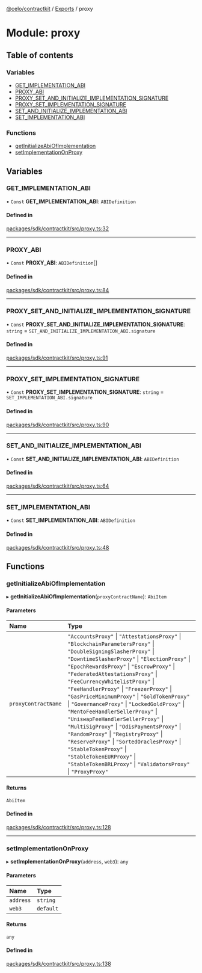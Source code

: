 [@celo/contractkit](../README.md) / [Exports](../modules.md) / proxy

# Module: proxy

## Table of contents

### Variables

- [GET\_IMPLEMENTATION\_ABI](proxy.md#get_implementation_abi)
- [PROXY\_ABI](proxy.md#proxy_abi)
- [PROXY\_SET\_AND\_INITIALIZE\_IMPLEMENTATION\_SIGNATURE](proxy.md#proxy_set_and_initialize_implementation_signature)
- [PROXY\_SET\_IMPLEMENTATION\_SIGNATURE](proxy.md#proxy_set_implementation_signature)
- [SET\_AND\_INITIALIZE\_IMPLEMENTATION\_ABI](proxy.md#set_and_initialize_implementation_abi)
- [SET\_IMPLEMENTATION\_ABI](proxy.md#set_implementation_abi)

### Functions

- [getInitializeAbiOfImplementation](proxy.md#getinitializeabiofimplementation)
- [setImplementationOnProxy](proxy.md#setimplementationonproxy)

## Variables

### GET\_IMPLEMENTATION\_ABI

• `Const` **GET\_IMPLEMENTATION\_ABI**: `ABIDefinition`

#### Defined in

[packages/sdk/contractkit/src/proxy.ts:32](https://github.com/celo-org/developer-tooling/blob/master/packages/sdk/contractkit/src/proxy.ts#L32)

___

### PROXY\_ABI

• `Const` **PROXY\_ABI**: `ABIDefinition`[]

#### Defined in

[packages/sdk/contractkit/src/proxy.ts:84](https://github.com/celo-org/developer-tooling/blob/master/packages/sdk/contractkit/src/proxy.ts#L84)

___

### PROXY\_SET\_AND\_INITIALIZE\_IMPLEMENTATION\_SIGNATURE

• `Const` **PROXY\_SET\_AND\_INITIALIZE\_IMPLEMENTATION\_SIGNATURE**: `string` = `SET_AND_INITIALIZE_IMPLEMENTATION_ABI.signature`

#### Defined in

[packages/sdk/contractkit/src/proxy.ts:91](https://github.com/celo-org/developer-tooling/blob/master/packages/sdk/contractkit/src/proxy.ts#L91)

___

### PROXY\_SET\_IMPLEMENTATION\_SIGNATURE

• `Const` **PROXY\_SET\_IMPLEMENTATION\_SIGNATURE**: `string` = `SET_IMPLEMENTATION_ABI.signature`

#### Defined in

[packages/sdk/contractkit/src/proxy.ts:90](https://github.com/celo-org/developer-tooling/blob/master/packages/sdk/contractkit/src/proxy.ts#L90)

___

### SET\_AND\_INITIALIZE\_IMPLEMENTATION\_ABI

• `Const` **SET\_AND\_INITIALIZE\_IMPLEMENTATION\_ABI**: `ABIDefinition`

#### Defined in

[packages/sdk/contractkit/src/proxy.ts:64](https://github.com/celo-org/developer-tooling/blob/master/packages/sdk/contractkit/src/proxy.ts#L64)

___

### SET\_IMPLEMENTATION\_ABI

• `Const` **SET\_IMPLEMENTATION\_ABI**: `ABIDefinition`

#### Defined in

[packages/sdk/contractkit/src/proxy.ts:48](https://github.com/celo-org/developer-tooling/blob/master/packages/sdk/contractkit/src/proxy.ts#L48)

## Functions

### getInitializeAbiOfImplementation

▸ **getInitializeAbiOfImplementation**(`proxyContractName`): `AbiItem`

#### Parameters

| Name | Type |
| :------ | :------ |
| `proxyContractName` | ``"AccountsProxy"`` \| ``"AttestationsProxy"`` \| ``"BlockchainParametersProxy"`` \| ``"DoubleSigningSlasherProxy"`` \| ``"DowntimeSlasherProxy"`` \| ``"ElectionProxy"`` \| ``"EpochRewardsProxy"`` \| ``"EscrowProxy"`` \| ``"FederatedAttestationsProxy"`` \| ``"FeeCurrencyWhitelistProxy"`` \| ``"FeeHandlerProxy"`` \| ``"FreezerProxy"`` \| ``"GasPriceMinimumProxy"`` \| ``"GoldTokenProxy"`` \| ``"GovernanceProxy"`` \| ``"LockedGoldProxy"`` \| ``"MentoFeeHandlerSellerProxy"`` \| ``"UniswapFeeHandlerSellerProxy"`` \| ``"MultiSigProxy"`` \| ``"OdisPaymentsProxy"`` \| ``"RandomProxy"`` \| ``"RegistryProxy"`` \| ``"ReserveProxy"`` \| ``"SortedOraclesProxy"`` \| ``"StableTokenProxy"`` \| ``"StableTokenEURProxy"`` \| ``"StableTokenBRLProxy"`` \| ``"ValidatorsProxy"`` \| ``"ProxyProxy"`` |

#### Returns

`AbiItem`

#### Defined in

[packages/sdk/contractkit/src/proxy.ts:128](https://github.com/celo-org/developer-tooling/blob/master/packages/sdk/contractkit/src/proxy.ts#L128)

___

### setImplementationOnProxy

▸ **setImplementationOnProxy**(`address`, `web3`): `any`

#### Parameters

| Name | Type |
| :------ | :------ |
| `address` | `string` |
| `web3` | `default` |

#### Returns

`any`

#### Defined in

[packages/sdk/contractkit/src/proxy.ts:138](https://github.com/celo-org/developer-tooling/blob/master/packages/sdk/contractkit/src/proxy.ts#L138)
